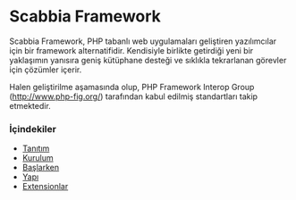 # Scabbia Framework #

Scabbia Framework, PHP tabanlı web uygulamaları geliştiren yazılımcılar için bir framework alternatifidir. Kendisiyle birlikte getirdiği yeni bir yaklaşımın yanısıra geniş kütüphane desteği ve sıklıkla tekrarlanan görevler için çözümler içerir.

Halen geliştirilme aşamasında olup, PHP Framework Interop Group (http://www.php-fig.org/) tarafından kabul edilmiş standartları takip etmektedir.


### İçindekiler ###

+ [Tanıtım](introduction.md)
+ [Kurulum](installation.md)
+ [Başlarken](gettingstarted.md)
+ [Yapı](architecture.md)
+ [Extensionlar](extensions/index.md)
